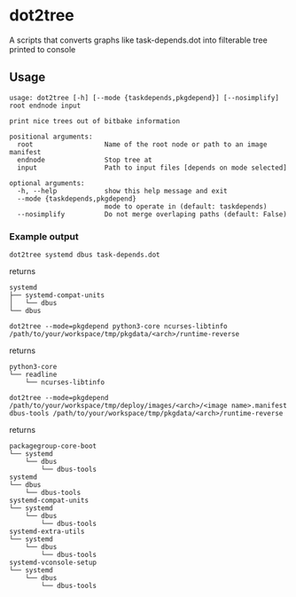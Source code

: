 # dot2tree

A scripts that converts graphs like task-depends.dot into filterable tree printed to console

## Usage

```shell
usage: dot2tree [-h] [--mode {taskdepends,pkgdepend}] [--nosimplify] root endnode input

print nice trees out of bitbake information

positional arguments:
  root                  Name of the root node or path to an image manifest
  endnode               Stop tree at
  input                 Path to input files [depends on mode selected]

optional arguments:
  -h, --help            show this help message and exit
  --mode {taskdepends,pkgdepend}
                        mode to operate in (default: taskdepends)
  --nosimplify          Do not merge overlaping paths (default: False)
```

### Example output

`dot2tree systemd dbus task-depends.dot`

returns

```shell
systemd
├── systemd-compat-units
│   └── dbus
└── dbus
```

`dot2tree --mode=pkgdepend python3-core ncurses-libtinfo /path/to/your/workspace/tmp/pkgdata/<arch>/runtime-reverse`

returns

```shell
python3-core
└── readline
    └── ncurses-libtinfo
```

`dot2tree --mode=pkgdepend /path/to/your/workspace/tmp/deploy/images/<arch>/<image name>.manifest dbus-tools /path/to/your/workspace/tmp/pkgdata/<arch>/runtime-reverse`

returns

```shell
packagegroup-core-boot
└── systemd
    └── dbus
        └── dbus-tools
systemd
└── dbus
    └── dbus-tools
systemd-compat-units
└── systemd
    └── dbus
        └── dbus-tools
systemd-extra-utils
└── systemd
    └── dbus
        └── dbus-tools
systemd-vconsole-setup
└── systemd
    └── dbus
        └── dbus-tools
```
